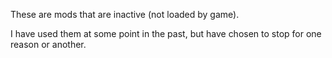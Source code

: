These are mods that are inactive (not loaded by game).

I have used them at some point in the past, but have chosen to stop for one reason or another.